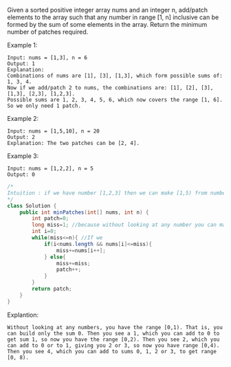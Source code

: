 Given a sorted positive integer array nums and an integer n, add/patch elements to the array such that any number in range [1, n] inclusive can be formed by the sum of some elements in the array. Return the minimum number of patches required.

Example 1:
```
Input: nums = [1,3], n = 6
Output: 1 
Explanation:
Combinations of nums are [1], [3], [1,3], which form possible sums of: 1, 3, 4.
Now if we add/patch 2 to nums, the combinations are: [1], [2], [3], [1,3], [2,3], [1,2,3].
Possible sums are 1, 2, 3, 4, 5, 6, which now covers the range [1, 6].
So we only need 1 patch.
```
Example 2:
```
Input: nums = [1,5,10], n = 20
Output: 2
Explanation: The two patches can be [2, 4].
```
Example 3:
```
Input: nums = [1,2,2], n = 5
Output: 0
```

```java
/*
Intuition : if we have number [1,2,3] then we can make [1,5) from numbers and not 6. So next missing number is 7 and so we add 7 to array and now we can make 1-13 sum from array and next missing is 14. And so on.
*/
class Solution {
    public int minPatches(int[] nums, int n) {
        int patch=0;
        long miss=1; //because without looking at any number you can make 0 sum so you are missing 1. So missing is 1.
        int i=0;
        while(miss<=n){ //If we 
            if(i<nums.length && nums[i]<=miss){
                miss+=nums[i++];
            } else{
                miss+=miss;
                patch++;
            }
        }
        return patch;
    }
}


```


Explantion:
```
Without looking at any numbers, you have the range [0,1). That is, you can build only the sum 0. Then you see a 1, which you can add to 0 to get sum 1, so now you have the range [0,2). Then you see 2, which you can add to 0 or to 1, giving you 2 or 3, so now you have range [0,4). Then you see 4, which you can add to sums 0, 1, 2 or 3, to get range [0, 8).
```
